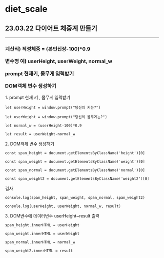 # diet_scale
<h2>23.03.22 다이어트 체중계 만들기</h2>

<hr>

<h3>계산식) 적정체중 = (본인신장-100)*0.9<br>

변수명 예) userHeight, userWeight, normal_w<br>

prompt 현재키, 몸무게 입력받기<br>

DOM객체 변수 생성하기</h3>

<p>  1. prompt 현재 키 , 몸무게 입력받기</p>

`let userHeight = window.prompt("당신의 키는?")`

`let userWeight = window.prompt("당신의 몸무게는?")`

`let normal_w = (userHeight-100)*0.9`

`let result = userWeight-normal_w`

<p> 2. DOM객체 변수 생성하기</p>

`const span_height = document.getElementsByClassName('height')[0]`

`const span_weight = document.getElementsByClassName('weight')[0]`

`const span_normal = document.getElementsByClassName('normal')[0]`

`const span_weight2 = document.getElementsByClassName('weight2')[0]`

<p>검사</p>

`console.log(span_height, span_weight, span_normal, span_weight2)`

`console.log(userHeight, userWeight, normal_w, result)`

<p> 3. DOM변수에 데이터변수 userHeight~result 출력 </p>

`span_height.innerHTML = userHeight`

`span_weight.innerHTML = userWeight`

`span_normal.innerHTML = normal_w`

`span_weight2.innerHTML = result`

